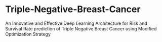 # Triple-Negative-Breast-Cancer
An Innovative and Effective Deep Learning Architecture for Risk and Survival Rate prediction of Triple Negative Breast Cancer using Modified Optimization Strategy
